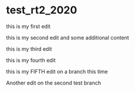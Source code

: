 # test_rt2_2020

this is my first edit

this is my second edit and some additional content

this is my third edit

this is my fourth edit

this is my FIFTH edit on a branch this time

Another edit on the second test branch